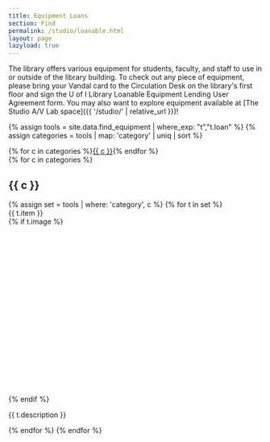 ```yaml
---
title: Equipment Loans
section: Find
permalink: /studio/loanable.html
layout: page
lazyload: true
---
```


The library offers various equipment for students, faculty, and staff to use in or outside of the library building. 
To check out any piece of equipment, please bring your Vandal card to the Circulation Desk on the library's first floor and sign the U of I Library Loanable Equipment Lending User Agreement form.
You may also want to explore equipment available at [The Studio A/V Lab space]({{ '/studio/' | relative_url }})!

{% assign tools = site.data.find_equipment | where_exp: "t","t.loan" %}
{% assign categories = tools | map: 'category' | uniq | sort %}
<div class="row">
<div class="col-12 mb-3 text-center">
{% for c in categories %}<a href="#equ-{{ c | slugify }}" class="btn btn-sm btn-outline-pride-gold m-2">{{ c }}</a>{% endfor %}
</div>
{% for c in categories %}
<div class="col-12">
<h2 id="equ-{{ c | slugify }}" class="my-4">{{ c }}</h2>
</div>
{% assign set = tools | where: 'category', c %}
{% for t in set %}
<div class="col-md-6 mb-2">
    <div class="card">
        <div class="card-header">
            {{ t.item }}
        </div>
        <div class="card-body">
            {% if t.image %}<div class="text-center"><img class="img-fluid mb-3 lazyload" src="data:image/svg+xml,%3Csvg xmlns='http://www.w3.org/2000/svg' viewBox='0 0 3 2'%3E%3C/svg%3E" data-src="{{ site.lib-media }}/studio/{{ t.image }}" alt="product image of {{ t.item }}"></div>{% endif %}
            <p class="card-text">{{ t.description }}</p>
            <!--
            {% if t.booking_link %}<a href="{{ l }}" class="btn btn-primary btn-sm m-2" target="_blank" rel="noopener">Reserve</a>{% endif %}-->
        </div>
    </div>
</div>
{% endfor %}
{% endfor %}
</div>
